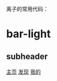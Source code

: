 离子的常用代码：
<!DOCTYPE html>
<html lang="en">
<head>
	<meta charset="utf-8">
    <meta name="viewport" content="initial-scale=1, maximum-scale=1, user-scalable=no, width=device-width">
	<title>Document</title>
	<link href="https://cdn.bootcss.com/ionic/1.3.2/css/ionic.css" rel="stylesheet">
    <script src="https://cdn.bootcss.com/ionic/1.3.2/js/ionic.bundle.min.js"></script>
</head>
<body>
	<div class="bar bar-header bar-positive">
      <h1 class="title">
      	bar-light
      </h1>
	</div>
	<div class="bar bar-subheader bar-calm">
		<h2 class="title">
			subheader
		</h2>
	</div>
			<div class="tabs">
			<a href="#" class="tab-item">主页</a>
			<a href="#" class="tab-item">发现</a>
			<a href="#" class="tab-item">我的</a>
		</div>
	<div class="content has-header padding has-subheader">
<!-- 		<button class="button  icon-left ion-home">home</button>
        <button class="button  icon-left ion-star">tab</button>
        <button class="button button-block button-large button-light">1</button>
		<button class="button button-block button-small button-light">2</button>
		<button class="button button-block button-outline button-light">3</button>
		<ul class="lsit">
			<li class="item item-divider">1</li>
			<li class="item">2</li>
			<li class="item">3</li>
			<li class="item">4</li>
			<li class="item item-icon-left">
            <i class="icon ion-person-stalker">
            </i>
			5
			</li>
			<li class="item">6</li>
			<li class="item">7</li>
			<li class="item item-divider">8</li>
			<li class="item">
            <i class="icon ion-beaker"></i>
 			9
 			<a class="badge badge-assertive">3</a>
		</li>
			<li class="item">10</li>
		</ul> -->
	</div>
<!-- 	<div class="bar bar-footer bar-calm">
		<button class="button button-clear">
			left
		</button>
		<div class="title">
			footer
		</div>
	    <button class="button button-clear">
			right
		</button>
	</div> -->
</body>
</html>

